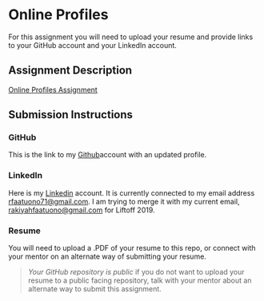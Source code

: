 # Online Profiles
For this assignment you will need to upload your resume and provide links to your GitHub account and your LinkedIn account.

## Assignment Description
[Online Profiles Assignment](https://education.launchcode.org/liftoff/modules/assignments/online-profiles)

## Submission Instructions
 
### GitHub
This is the link to my [Github](https://github.com/14mycareer)account with an updated profile.
 
### LinkedIn
Here is my [Linkedin](https://www.linkedin.com/in/rakiyah-faatuono-25a416161?lipi=urn%3Ali%3Apage%3Ad_flagship3_profile_view_base_contact_details%3BeyPmTs0bRJWSpxzKSliLxA%3D%3D) account.
It is currently connected to my email address rfaatuono71@gmail.com. I am trying to merge it with my current email, rakiyahfaatuono@gmail.com for Liftoff 2019.

### Resume
You will need to upload a .PDF of your resume to this repo, or connect with your mentor on an alternate way of submitting your resume.

> *Your GitHub repository is public* if you do not want to upload your resume to a public facing repository, talk with your mentor about an alternate way to submit this assignment.

